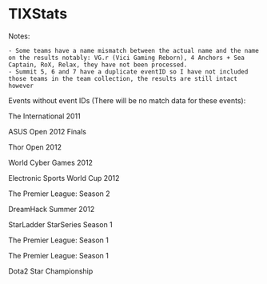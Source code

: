 # TIXStats




Notes:

    - Some teams have a name mismatch between the actual name and the name on the results notably: VG.r (Vici Gaming Reborn), 4 Anchors + Sea Captain, RoX, Relax, they have not been processed.
    - Summit 5, 6 and 7 have a duplicate eventID so I have not included those teams in the team collection, the results are still intact however


Events without event IDs (There will be no match data for these events):

The International 2011

ASUS Open 2012 Finals

Thor Open 2012

World Cyber Games 2012

Electronic Sports World Cup 2012

The Premier League: Season 2

DreamHack Summer 2012

StarLadder StarSeries Season 1

The Premier League: Season 1

The Premier League: Season 1

Dota2 Star Championship